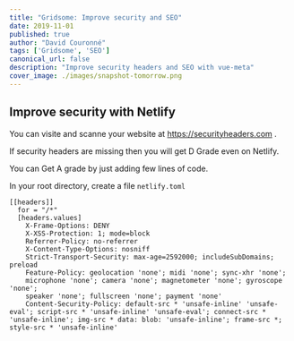 ```yaml
---
title: "Gridsome: Improve security and SEO"
date: 2019-11-01
published: true
author: "David Couronné"
tags: ['Gridsome', 'SEO']
canonical_url: false
description: "Improve security headers and SEO with vue-meta"
cover_image: ./images/snapshot-tomorrow.png
---
```


## Improve security with Netlify

You can visite and scanne your website at https://securityheaders.com . 

If security headers are missing then you will get D Grade even on Netlify.

You can Get A grade by just adding few lines of code.

In your root directory, create a file `netlify.toml`

```text{codeTitle: "netlify.toml"}
[[headers]]
  for = "/*"
  [headers.values]
    X-Frame-Options: DENY
    X-XSS-Protection: 1; mode=block
    Referrer-Policy: no-referrer
    X-Content-Type-Options: nosniff
    Strict-Transport-Security: max-age=2592000; includeSubDomains; preload
    Feature-Policy: geolocation 'none'; midi 'none'; sync-xhr 'none';
    microphone 'none'; camera 'none'; magnetometer 'none'; gyroscope 'none';
    speaker 'none'; fullscreen 'none'; payment 'none'
    Content-Security-Policy: default-src * 'unsafe-inline' 'unsafe-eval'; script-src * 'unsafe-inline' 'unsafe-eval'; connect-src * 'unsafe-inline'; img-src * data: blob: 'unsafe-inline'; frame-src *; style-src * 'unsafe-inline'

```